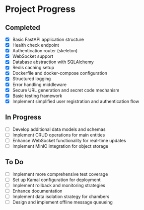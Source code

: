 # Project Progress

## Completed
- [x] Basic FastAPI application structure
- [x] Health check endpoint
- [x] Authentication router (skeleton)
- [x] WebSocket support
- [x] Database abstraction with SQLAlchemy
- [x] Redis caching setup
- [x] Dockerfile and docker-compose configuration
- [x] Structured logging
- [x] Error handling middleware
- [x] Secure URL generation and secret code mechanism
- [x] Basic testing framework
- [x] Implement simplified user registration and authentication flow

## In Progress
- [ ] Develop additional data models and schemas
- [ ] Implement CRUD operations for main entities
- [ ] Enhance WebSocket functionality for real-time updates
- [ ] Implement MinIO integration for object storage

## To Do
- [ ] Implement more comprehensive test coverage
- [ ] Set up Kamal configuration for deployment
- [ ] Implement rollback and monitoring strategies
- [ ] Enhance documentation
- [ ] Implement data isolation strategy for chambers
- [ ] Design and implement offline message queueing